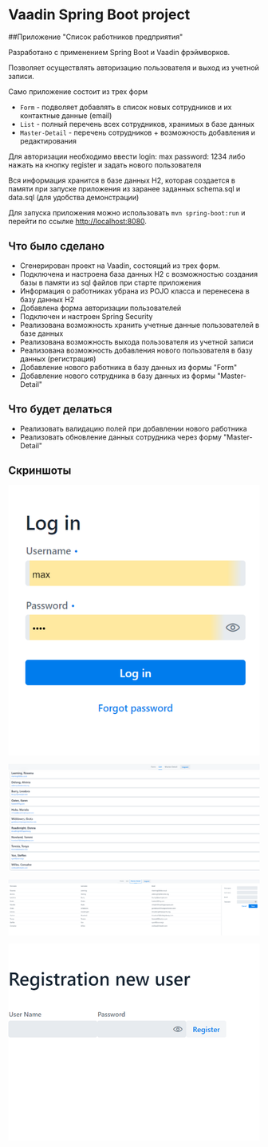 # Vaadin Spring Boot project

##Приложение "Список работников предприятия"

Разработано с применением Spring Boot и Vaadin фрэймворков.

Позволяет осуществлять авторизацию пользователя и выход из учетной записи.

Само приложение состоит из трех форм
- `Form` - подволяет добавлять в список новых сотрудников и их контактные данные (email)
- `List` - полный перечень всех сотрудников, хранимых в базе данных
- `Master-Detail` - перечень сотрудников + возможность добавления и редактирования

Для авторизации необходимо ввести login: max password: 1234 либо нажать на кнопку register и задать нового пользователя

Вся информация хранится в базе данных H2, которая создается в памяти при запуске приложения из заранее заданных schema.sql и data.sql (для удобства демонстрации)

Для запуска приложения можно использовать `mvn spring-boot:run` и перейти по ссылке [http://localhost:8080](http://localhost:8080).

## Что было сделано

- Сгенерирован проект на Vaadin, состоящий из трех форм.
- Подключена и настроена база данных H2 с возможностью создания базы в памяти из sql файлов при старте приложения
- Информация о работниках убрана из POJO класса и перенесена в базу данных H2
- Добавлена форма авторизации пользователей
- Подключен и настроен Spring Security
- Реализована возможность хранить учетные данные пользователей в базе данных
- Реализована возможность выхода пользователя из учетной записи
- Реализована возможность добавления нового пользователя в базу данных (регистрация)
- Добавление нового работника в базу данных из формы "Form"
- Добавление нового сотрудника в базу данных из формы "Master-Detail"

## Что будет делаться 

- Реализовать валидацию полей при добавлении нового работника
- Реализовать обновление данных сотрудника через форму "Master-Detail"

## Скриншоты

![](app_png/Capture.PNG)


![](app_png/Capture2.PNG)


![](app_png/Capture3.PNG)


![](app_png/Capture4.PNG)


